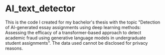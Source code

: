 # AI_text_detector
This is the code I created for my bachelor's thesis with the topic "Detection of AI-generated essay assignments using deep learning methods: Assessing the efficacy of a transformer-based approach to detect academic fraud using generative language models in undergraduate student assignments". The data used cannot be disclosed for privacy reasons. 